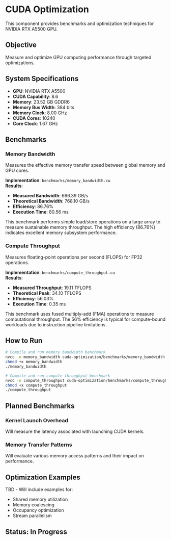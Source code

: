 # CUDA Optimization

This component provides benchmarks and optimization techniques for NVIDIA RTX A5500 GPU.

## Objective
Measure and optimize GPU computing performance through targeted optimizations.

## System Specifications
- **GPU**: NVIDIA RTX A5500
- **CUDA Capability**: 8.6
- **Memory**: 23.52 GB GDDR6
- **Memory Bus Width**: 384 bits
- **Memory Clock**: 8.00 GHz
- **CUDA Cores**: 10240
- **Core Clock**: 1.67 GHz

## Benchmarks

### Memory Bandwidth
Measures the effective memory transfer speed between global memory and GPU cores.

**Implementation**: `benchmarks/memory_bandwidth.cu`  
**Results**:
- **Measured Bandwidth**: 666.39 GB/s
- **Theoretical Bandwidth**: 768.10 GB/s
- **Efficiency**: 86.76%
- **Execution Time**: 80.56 ms

This benchmark performs simple load/store operations on a large array to measure sustainable memory throughput. The high efficiency (86.76%) indicates excellent memory subsystem performance.

### Compute Throughput
Measures floating-point operations per second (FLOPS) for FP32 operations.

**Implementation**: `benchmarks/compute_throughput.cu`  
**Results**:
- **Measured Throughput**: 19.11 TFLOPS
- **Theoretical Peak**: 34.10 TFLOPS
- **Efficiency**: 56.03%
- **Execution Time**: 0.35 ms

This benchmark uses fused multiply-add (FMA) operations to measure computational throughput. The 56% efficiency is typical for compute-bound workloads due to instruction pipeline limitations.

## How to Run

```bash
# Compile and run memory bandwidth benchmark
nvcc -o memory_bandwidth cuda-optimization/benchmarks/memory_bandwidth.cu
chmod +x memory_bandwidth
./memory_bandwidth

# Compile and run compute throughput benchmark
nvcc -o compute_throughput cuda-optimization/benchmarks/compute_throughput.cu
chmod +x compute_throughput
./compute_throughput
```

## Planned Benchmarks

### Kernel Launch Overhead
Will measure the latency associated with launching CUDA kernels.

### Memory Transfer Patterns
Will evaluate various memory access patterns and their impact on performance.

## Optimization Examples

TBD - Will include examples for:
- Shared memory utilization
- Memory coalescing
- Occupancy optimization
- Stream parallelism

## Status: In Progress